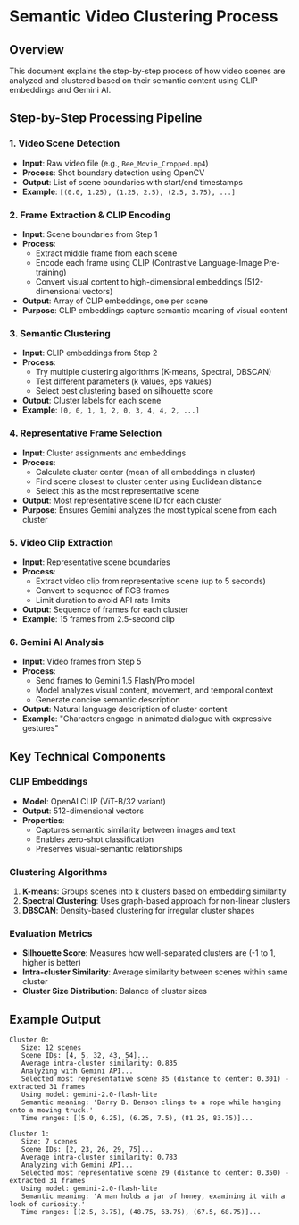 # Semantic Video Clustering Process

## Overview
This document explains the step-by-step process of how video scenes are analyzed and clustered based on their semantic content using CLIP embeddings and Gemini AI.

## Step-by-Step Processing Pipeline

### 1. Video Scene Detection
- **Input**: Raw video file (e.g., `Bee_Movie_Cropped.mp4`)
- **Process**: Shot boundary detection using OpenCV
- **Output**: List of scene boundaries with start/end timestamps
- **Example**: `[(0.0, 1.25), (1.25, 2.5), (2.5, 3.75), ...]`

### 2. Frame Extraction & CLIP Encoding
- **Input**: Scene boundaries from Step 1
- **Process**: 
  - Extract middle frame from each scene
  - Encode each frame using CLIP (Contrastive Language-Image Pre-training)
  - Convert visual content to high-dimensional embeddings (512-dimensional vectors)
- **Output**: Array of CLIP embeddings, one per scene
- **Purpose**: CLIP embeddings capture semantic meaning of visual content

### 3. Semantic Clustering
- **Input**: CLIP embeddings from Step 2
- **Process**: 
  - Try multiple clustering algorithms (K-means, Spectral, DBSCAN)
  - Test different parameters (k values, eps values)
  - Select best clustering based on silhouette score
- **Output**: Cluster labels for each scene
- **Example**: `[0, 0, 1, 1, 2, 0, 3, 4, 4, 2, ...]`

### 4. Representative Frame Selection
- **Input**: Cluster assignments and embeddings
- **Process**:
  - Calculate cluster center (mean of all embeddings in cluster)
  - Find scene closest to cluster center using Euclidean distance
  - Select this as the most representative scene
- **Output**: Most representative scene ID for each cluster
- **Purpose**: Ensures Gemini analyzes the most typical scene from each cluster

### 5. Video Clip Extraction
- **Input**: Representative scene boundaries
- **Process**:
  - Extract video clip from representative scene (up to 5 seconds)
  - Convert to sequence of RGB frames
  - Limit duration to avoid API rate limits
- **Output**: Sequence of frames for each cluster
- **Example**: 15 frames from 2.5-second clip

### 6. Gemini AI Analysis
- **Input**: Video frames from Step 5
- **Process**:
  - Send frames to Gemini 1.5 Flash/Pro model
  - Model analyzes visual content, movement, and temporal context
  - Generate concise semantic description
- **Output**: Natural language description of cluster content
- **Example**: "Characters engage in animated dialogue with expressive gestures"

## Key Technical Components

### CLIP Embeddings
- **Model**: OpenAI CLIP (ViT-B/32 variant)
- **Output**: 512-dimensional vectors
- **Properties**: 
  - Captures semantic similarity between images and text
  - Enables zero-shot classification
  - Preserves visual-semantic relationships

### Clustering Algorithms
1. **K-means**: Groups scenes into k clusters based on embedding similarity
2. **Spectral Clustering**: Uses graph-based approach for non-linear clusters
3. **DBSCAN**: Density-based clustering for irregular cluster shapes

### Evaluation Metrics
- **Silhouette Score**: Measures how well-separated clusters are (-1 to 1, higher is better)
- **Intra-cluster Similarity**: Average similarity between scenes within same cluster
- **Cluster Size Distribution**: Balance of cluster sizes

## Example Output

```
Cluster 0:
   Size: 12 scenes
   Scene IDs: [4, 5, 32, 43, 54]...
   Average intra-cluster similarity: 0.835
   Analyzing with Gemini API...
   Selected most representative scene 85 (distance to center: 0.301) - extracted 31 frames
   Using model: gemini-2.0-flash-lite
   Semantic meaning: 'Barry B. Benson clings to a rope while hanging onto a moving truck.'
   Time ranges: [(5.0, 6.25), (6.25, 7.5), (81.25, 83.75)]...

Cluster 1:
   Size: 7 scenes
   Scene IDs: [2, 23, 26, 29, 75]...
   Average intra-cluster similarity: 0.783
   Analyzing with Gemini API...
   Selected most representative scene 29 (distance to center: 0.350) - extracted 31 frames
   Using model: gemini-2.0-flash-lite
   Semantic meaning: 'A man holds a jar of honey, examining it with a look of curiosity.'
   Time ranges: [(2.5, 3.75), (48.75, 63.75), (67.5, 68.75)]...
```